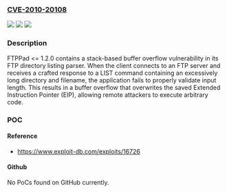### [CVE-2010-20108](https://cve.mitre.org/cgi-bin/cvename.cgi?name=CVE-2010-20108)
![](https://img.shields.io/static/v1?label=Product&message=FTPPad%20FTP%20Client&color=blue)
![](https://img.shields.io/static/v1?label=Version&message=*%20&color=brightgreen)
![](https://img.shields.io/static/v1?label=Vulnerability&message=CWE-121%20Stack-based%20Buffer%20Overflow&color=brightgreen)

### Description

FTPPad <= 1.2.0 contains a stack-based buffer overflow vulnerability in its FTP directory listing parser. When the client connects to an FTP server and receives a crafted response to a LIST command containing an excessively long directory and filename, the application fails to properly validate input length. This results in a buffer overflow that overwrites the saved Extended Instruction Pointer (EIP), allowing remote attackers to execute arbitrary code.

### POC

#### Reference
- https://www.exploit-db.com/exploits/16726

#### Github
No PoCs found on GitHub currently.

